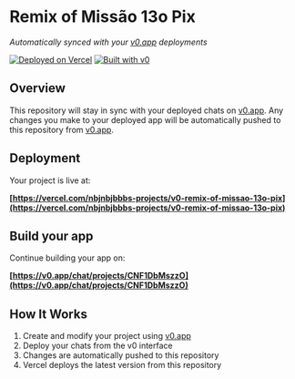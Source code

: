 # Remix of Missão 13o Pix

*Automatically synced with your [v0.app](https://v0.app) deployments*

[![Deployed on Vercel](https://img.shields.io/badge/Deployed%20on-Vercel-black?style=for-the-badge&logo=vercel)](https://vercel.com/nbjnbjbbbs-projects/v0-remix-of-missao-13o-pix)
[![Built with v0](https://img.shields.io/badge/Built%20with-v0.app-black?style=for-the-badge)](https://v0.app/chat/projects/CNF1DbMszzO)

## Overview

This repository will stay in sync with your deployed chats on [v0.app](https://v0.app).
Any changes you make to your deployed app will be automatically pushed to this repository from [v0.app](https://v0.app).

## Deployment

Your project is live at:

**[https://vercel.com/nbjnbjbbbs-projects/v0-remix-of-missao-13o-pix](https://vercel.com/nbjnbjbbbs-projects/v0-remix-of-missao-13o-pix)**

## Build your app

Continue building your app on:

**[https://v0.app/chat/projects/CNF1DbMszzO](https://v0.app/chat/projects/CNF1DbMszzO)**

## How It Works

1. Create and modify your project using [v0.app](https://v0.app)
2. Deploy your chats from the v0 interface
3. Changes are automatically pushed to this repository
4. Vercel deploys the latest version from this repository